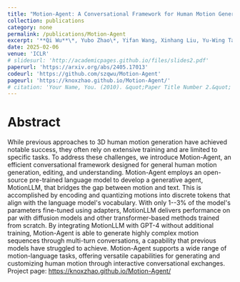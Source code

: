 ```yaml
---
title: "Motion-Agent: A Conversational Framework for Human Motion Generation with LLMs"
collection: publications
category: none
permalink: /publications/Motion-Agent
excerpt: '**Qi Wu**\*, Yubo Zhao\*, Yifan Wang, Xinhang Liu, Yu-Wing Tai, Chi-Keung Tang'
date: 2025-02-06
venue: 'ICLR'
# slidesurl: 'http://academicpages.github.io/files/slides2.pdf'
paperurl: 'https://arxiv.org/abs/2405.17013'
codeurl: 'https://github.com/szqwu/Motion-Agent'
pageurl: 'https://knoxzhao.github.io/Motion-Agent/'
# citation: 'Your Name, You. (2010). &quot;Paper Title Number 2.&quot; <i>Journal 1</i>. 1(2).'
---
```


Abstract
=====
While previous approaches to 3D human motion generation have achieved notable success, they often rely on extensive training and are limited to specific tasks. To address these challenges, we introduce Motion-Agent, an efficient conversational framework designed for general human motion generation, editing, and understanding. Motion-Agent employs an open-source pre-trained language model to develop a generative agent, MotionLLM, that bridges the gap between motion and text. This is accomplished by encoding and quantizing motions into discrete tokens that align with the language model's vocabulary. With only 1--3\% of the model's parameters fine-tuned using adapters, MotionLLM delivers performance on par with diffusion models and other transformer-based methods trained from scratch. By integrating MotionLLM with GPT-4 without additional training, Motion-Agent is able to generate highly complex motion sequences through multi-turn conversations, a capability that previous models have struggled to achieve. Motion-Agent supports a wide range of motion-language tasks, offering versatile capabilities for generating and customizing human motion through interactive conversational exchanges. Project page: https://knoxzhao.github.io/Motion-Agent/